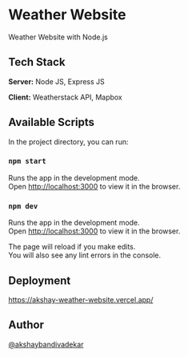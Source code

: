 # Weather Website
Weather Website with Node.js

## Tech Stack

**Server:** Node JS, Express JS

**Client:** Weatherstack API, Mapbox

## Available Scripts
In the project directory, you can run:

### `npm start`
Runs the app in the development mode.\
Open [http://localhost:3000](http://localhost:3000) to view it in the browser.

### `npm dev`
Runs the app in the development mode.\
Open [http://localhost:3000](http://localhost:3000) to view it in the browser.

The page will reload if you make edits.\
You will also see any lint errors in the console.

## Deployment
https://akshay-weather-website.vercel.app/

## Author
[@akshaybandivadekar](https://github.com/akshaybandivadekar)
